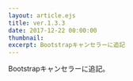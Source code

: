 ```yaml
---
layout: article.ejs
title: ver.1.3.3
date: 2017-12-22 00:00:00
thumbnail: 
excerpt: Bootstrapキャンセラーに追記
---
```


Bootstrapキャンセラーに追記。
